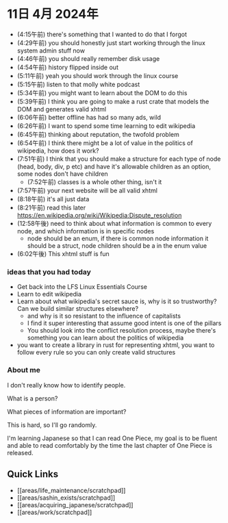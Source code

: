 # 11日 4月 2024年
- (4:15午前) there's something that I wanted to do that I forgot
- (4:29午前) you should honestly just start working through the linux system admin stuff now
- (4:46午前) you should really remember disk usage
- (4:54午前) history flipped inside out
- (5:11午前) yeah you should work through the linux course
- (5:15午前) listen to that molly white podcast
- (5:34午前) you might want to learn about the DOM to do this
- (5:39午前) I think you are going to make a rust crate that models the DOM and generates valid xhtml
- (6:06午前) better offline has had so many ads, wild
- (6:26午前) I want to spend some time learning to edit wikipedia
- (6:45午前) thinking about reputation, the twofold problem
- (6:54午前) I think there might be a lot of value in the politics of wikipedia, how does it work?
- (7:51午前) I think that you should make a structure for each type of node (head, body, div, p etc) and have it's allowable children as an option, some nodes don't have children
  - (7:52午前) classes is a whole other thing, isn't it
- (7:57午前) your next website will be all valid xhtml
- (8:18午前) it's all just data
- (8:21午前) read this later https://en.wikipedia.org/wiki/Wikipedia:Dispute_resolution
- (12:58午後) need to think about what information is common to every node, and which information is in specific nodes
  - node should be an enum, if there is common node information it should be a struct, node children should be a in the enum value
- (6:02午後) This xhtml stuff is fun







### ideas that you had today
- Get back into the LFS Linux Essentials Course
- Learn to edit wikipedia
- Learn about what wikipedia's secret sauce is, why is it so trustworthy? Can we build similar structures elsewhere?
  - and why is it so resistant to the influence of capitalists
  - I find it super interesting that assume good intent is one of the pillars
  - You should look into the conflict resolution process, maybe there's something you can learn about the politics of wikipedia
- you want to create a library in rust for representing xhtml, you want to follow every rule so you can only create valid structures

### About me
I don't really know how to identify people.

What is a person?

What pieces of information are important?

This is hard, so I'll go randomly.

I'm learning Japanese so that I can read One Piece, my goal is to be fluent and able to read comfortably by the time the last chapter of One Piece is released.










 



## Quick Links
- [[areas/life_maintenance/scratchpad]]
- [[areas/sashin_exists/scratchpad]]
- [[areas/acquiring_japanese/scratchpad]]
- [[areas/work/scratchpad]]
